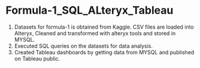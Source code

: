 # Formula-1_SQL_ALteryx_Tableau

1. Datasets for formula-1 is obtained from Kaggle. CSV files are loaded into Alteryx, Cleaned and transformed with alteryx tools and stored in MYSQL.
2. Executed SQL queries on the datasets for data analysis.
3. Created Tableau dashboards by getting data from MYSQL and published on Tableau public.
